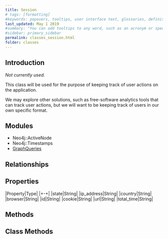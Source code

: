 ```yaml
---
title: Session
# tags: [formatting]
#keywords: popovers, tooltips, user interface text, glossaries, definitions
last_updated: May 1 2019
#summary: "You can add tooltips to any word, such as an acronym or specialized term. Tooltips work well for glossary definitions, because you don't have to keep repeating the definition, nor do you assume the reader already knows the word's meaning."
#sidebar: primary_sidebar
permalink: classes_session.html
folder: classes
---
```


## Introduction

*Not currently used.*

This class will be used for the purpose of keeping track of user actions on the application.

We may explore other solutions, such as free-software analytics tools that can track user actions, but we will want to be keeping track of users in our own specific format.

## Modules

* Neo4j::ActiveNode
* Neo4j::Timestamps
* [GraphQueries](/modules_graph_queries.html)

## Relationships

## Properties

|Property|Type|
|+-+|
|state|String|
|ip_address|String|
|country|String|
|browser|String|
|id|String|
|cookie|String|
|url|String|
|total_time|String|

## Methods

## Class Methods
